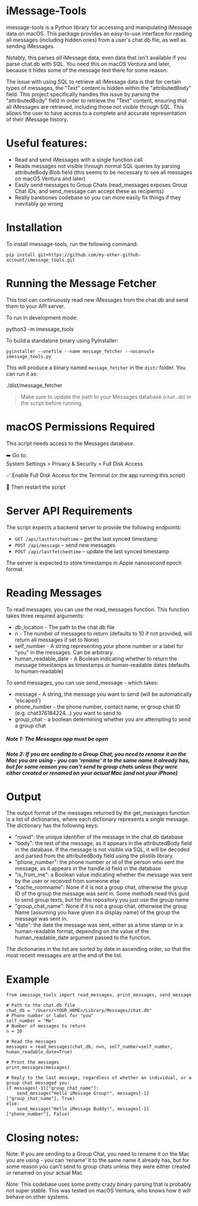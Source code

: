 # iMessage-Tools

imessage-tools is a Python library for accessing and manipulating iMessage data on macOS. This package provides an easy-to-use interface for reading all messages (including hidden ones) from a user's chat.db file, as well as sending iMessages.

Notably, this parses _all_ iMessage data, even data that isn't available if you parse chat.db with SQL. You need this on macOS Ventura and later, because it hides some of the message text there for some reason.

The issue with using SQL to retrieve all iMessage data is that for certain types of messages, the "Text" content is hidden within the "attributedBody" field. This project specifically handles this issue by parsing the "attributedBody" field in order to retrieve the "Text" content, ensuring that all iMessages are retrieved, including those not visible through SQL. This allows the user to have access to a complete and accurate representation of their iMessage history.

# Useful features:

- Read and send iMessages with a single function call
- Reads messages not visible through normal SQL queries by parsing attributeBody Blob field (this seems to be necessary to see all messages on macOS Ventura and later)
- Easily send messages to Group Chats (read_messages exposes Group Chat IDs, and send_message can accept these as recipients)
- Really barebones codebase so you can more easily fix things if they inevitably go wrong

# Installation

To install imessage-tools, run the following command:

```
pip install git+https://github.com/my-other-github-account/imessage_tools.git
```

# Running the Message Fetcher

This tool can continuously read new iMessages from the chat.db and send them to your API server.

To run in development mode:

python3 -m imessage_tools

To build a standalone binary using PyInstaller:

```
pyinstaller --onefile --name message_fetcher --noconsole imessage_tools.py
```

This will produce a binary named `message_fetcher` in the `dist/` folder. You can run it as:

./dist/message_fetcher

> Make sure to update the path to your Messages database (`chat.db`) in the script before running.

# macOS Permissions Required

This script needs access to the Messages database.

➡️ Go to:  
System Settings > Privacy & Security > Full Disk Access

✅ Enable Full Disk Access for the Terminal (or the app running this script)

🔁 Then restart the script

# Server API Requirements

The script expects a backend server to provide the following endpoints:

- `GET /api/lastfetchedtime` – get the last synced timestamp
- `POST /api/message` – send new messages
- `POST /api/lastfetchedtime` – update the last synced timestamp

The server is expected to store timestamps in Apple nanosecond epoch format.

# Reading Messages

To read messages, you can use the read_messages function. This function takes three required arguments:

- db_location - The path to the chat.db file
- n - The number of messages to return (defaults to 10 if not provided, will return all messages if set to None)
- self_number - A string representing your phone number or a label for "you" in the messages. Can be arbitrary.
- human_readable_date - A Boolean indicating whether to return the message timestamps as timestamps or human-readable dates (defaults to human-readable)

To send messages, you can use send_message - which takes:

- message - A string, the message you want to send (will be automatically 'escaped')
- phone_number - the phone number, contact name, or group chat ID (e.g. chat376184224...) you want to send to
- group_chat - a boolean determining whether you are attempting to send a group chat

##### Note 1: The Messages app must be open

##### Note 2: If you are sending to a Group Chat, you need to rename it on the Mac you are using - you can 'rename' it to the same name it already has, but for some reason you can't send to group chats unless they were either created or renamed on your actual Mac (and not your iPhone)

# Output

The output format of the messages returned by the get_messages function is a list of dictionaries, where each dictionary represents a single message. The dictionary has the following keys:

- "rowid": the unique identifier of the message in the chat.db database
- "body": the text of the message, as it appears in the attributedBody field in the database. If the message is not visible via SQL, it will be decoded and parsed from the attributedBody field using the plistlib library.
- "phone_number": the phone number or id of the person who sent the message, as it appears in the handle.id field in the database
- "is_from_me": a Boolean value indicating whether the message was sent by the user or received from someone else
- "cache_roomname": None if it is not a group chat, otherwise the group ID of the group the message was sent in. Some methods need this guid to send group texts, but for this repository you just use the group name
- "group_chat_name": None if it is not a group chat, otherwise the group Name (assuming you have given it a display name) of the group the message was sent in.
- "date": the date the message was sent, either as a time stamp or in a human-readable format, depending on the value of the human_readable_date argument passed to the function.

The dictionaries in the list are sorted by date in ascending order, so that the most recent messages are at the end of the list.

# Example

```
from imessage_tools import read_messages, print_messages, send_message

# Path to the chat.db file
chat_db = "/Users/<YOUR_HOME>/Library/Messages/chat.db"
# Phone number or label for "you"
self_number = "Me"
# Number of messages to return
n = 10

# Read the messages
messages = read_messages(chat_db, n=n, self_number=self_number, human_readable_date=True)

# Print the messages
print_messages(messages)

# Reply to the last message, regardless of whether an individual, or a group chat messaged you:
if messages[-1]["group_chat_name"]:
    send_message("Hello iMessage Group!", messages[-1]["group_chat_name"], True)
else:
    send_message("Hello iMessage Buddy!", messages[-1]["phone_number"], False)

```

# Closing notes:

Note: If you are sending to a Group Chat, you need to rename it on the Mac you are using - you can 'rename' it to the same name it already has, but for some reason you can't send to group chats unless they were either created or renamed on your actual Mac

Note: This codebase uses some pretty crazy binary parsing that is probably not super stable. This was tested on macOS Ventura, who knows how it will behave on other systems.
